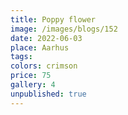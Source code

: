 ```yaml
---
title: Poppy flower
image: /images/blogs/152
date: 2022-06-03
place: Aarhus
tags:
colors: crimson
price: 75
gallery: 4
unpublished: true
---
```

